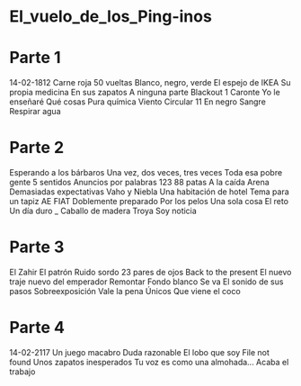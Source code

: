 # El_vuelo_de_los_Ping-inos



# Parte 1

14-02-1812
Carne roja
50 vueltas
Blanco, negro, verde
El espejo de IKEA
Su propia medicina
En sus zapatos
A ninguna parte
Blackout 1
Caronte
Yo le enseñaré
Qué cosas
Pura química
Viento
Circular 11
En negro
Sangre
Respirar agua

# Parte 2

Esperando a los bárbaros
Una vez, dos veces, tres veces
Toda esa pobre gente
5 sentidos
Anuncios por palabras 123
88 patas
A la caída
Arena
Demasiadas expectativas
Vaho y Niebla
Una habitación de hotel
Tema para un tapiz
AE
FIAT
Doblemente preparado
Por los pelos
Una sola cosa
El reto
Un día duro _ Caballo de madera Troya
Soy noticia

# Parte 3

El Zahir
El patrón
Ruido sordo
23 pares de ojos
Back to the present
El nuevo traje nuevo del emperador
Remontar
Fondo blanco
Se va
El sonido de sus pasos
Sobreexposición
Vale la pena
Únicos
Que viene el coco

# Parte 4

14-02-2117
Un juego macabro
Duda razonable
El lobo que soy
File not found
Unos zapatos inesperados
Tu voz es como una almohada...
Acaba el trabajo
